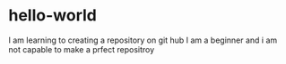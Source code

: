 # hello-world
I am learning to creating a repository on git hub
I am a beginner and i am not capable to make a prfect repositroy

